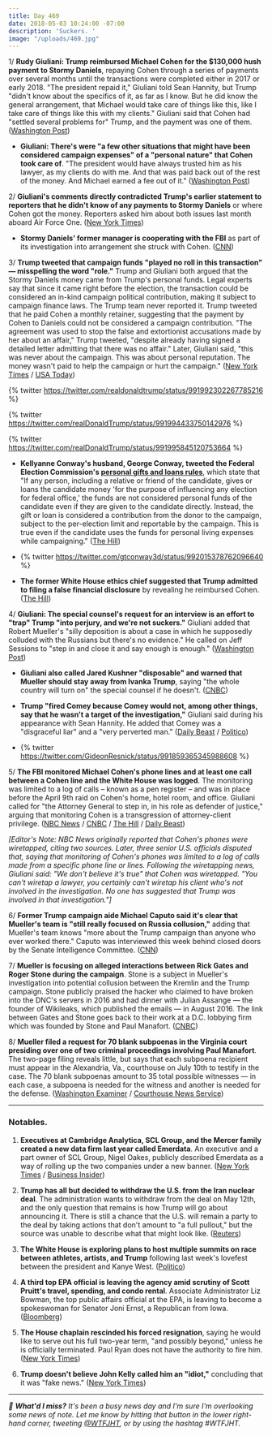 ```yaml
---
title: Day 469
date: 2018-05-03 10:24:00 -07:00
description: 'Suckers. '
image: "/uploads/469.jpg"
---
```


1/ **Rudy Giuliani: Trump reimbursed Michael Cohen for the $130,000 hush payment to Stormy Daniels**, repaying Cohen through a series of payments over several months until the transactions were completed either in 2017 or early 2018. "The president repaid it," Giuliani told Sean Hannity, but Trump "didn't know about the specifics of it, as far as I know. But he did know the general arrangement, that Michael would take care of things like this, like I take care of things like this with my clients." Giuliani said that Cohen had "settled several problems for" Trump, and the payment was one of them. ([Washington Post](https://www.washingtonpost.com/world/national-security/giuliani-trump-repaid-lawyer-cohen-for-stormy-daniels-settlement/2018/05/02/526cde54-4e76-11e8-84a0-458a1aa9ac0a_story.html?utm_term=.953346ab1072))

* **Giuliani: There's were "a few other situations that might have been considered campaign expenses" of a "personal nature" that Cohen took care of**. "The president would have always trusted him as his lawyer, as my clients do with me. And that was paid back out of the rest of the money. And Michael earned a fee out of it." ([Washington Post](https://www.washingtonpost.com/politics/transcript-giuliani-interview-with-the-washington-post/2018/05/03/a35c4a3c-4e9b-11e8-af46-b1d6dc0d9bfe_story.html))

2/ **Giuliani's comments directly contradicted Trump's earlier statement to reporters that he didn't know of any payments to Stormy Daniels** or where Cohen got the money. Reporters asked him about both issues last month aboard Air Force One. ([New York Times](https://www.nytimes.com/2018/05/02/us/politics/trump-michael-cohen-stormy-daniels-giuliani.html))

* **Stormy Daniels' former manager is cooperating with the FBI** as part of its investigation into arrangement she struck with Cohen. ([CNN](https://www.cnn.com/2018/05/02/politics/stormy-daniels-former-manager-gina-rodriguez/index.html))

3/ **Trump tweeted that campaign funds "played no roll in this transaction" — misspelling the word "role."** Trump and Giuliani both argued that the Stormy Daniels money came from Trump's personal funds. Legal experts say that since it came right before the election, the transaction could be considered an in-kind campaign political contribution, making it subject to campaign finance laws. The Trump team never reported it. Trump tweeted that he paid Cohen a monthly retainer, suggesting that the payment by Cohen to Daniels could not be considered a campaign contribution. "The agreement was used to stop the false and extortionist accusations made by her about an affair," Trump tweeted, "despite already having signed a detailed letter admitting that there was no affair." Later, Giuliani said, "this was never about the campaign. This was about personal reputation. The money wasn't paid to help the campaign or hurt the campaign." ([New York Times](https://www.nytimes.com/2018/05/03/us/politics/trump-cohen-giuliani.html) / [USA Today](https://www.usatoday.com/story/news/politics/2018/05/03/trump-acknowledges-stormy-daniels-payment-denies-affair/576135002/))

{% twitter https://twitter.com/realdonaldtrump/status/991992302267785216 %}

{% twitter https://twitter.com/realDonaldTrump/status/991994433750142976 %}

{% twitter https://twitter.com/realDonaldTrump/status/991995845120753664 %}

* **Kellyanne Conway's husband, George Conway, tweeted the Federal Election Commission's [personal gifts and loans rules](https://www.fec.gov/help-candidates-and-committees/handling-loans-debts-and-advances/personal-loans-candidate/)**, which state that "If any person, including a relative or friend of the candidate, gives or loans the candidate money 'for the purpose of influencing any election for federal office,' the funds are not considered personal funds of the candidate even if they are given to the candidate directly. Instead, the gift or loan is considered a contribution from the donor to the campaign, subject to the per-election limit and reportable by the campaign. This is true even if the candidate uses the funds for personal living expenses while campaigning." ([The Hill](http://thehill.com/blogs/blog-briefing-room/news/385988-conways-husband-shares-link-to-fec-rules-on-personal-loans))

* {% twitter https://twitter.com/gtconway3d/status/992015378762096640 %}

* **The former White House ethics chief suggested that Trump admitted to filing a false financial disclosure** by revealing he reimbursed Cohen. ([The Hill](http://thehill.com/homenews/administration/385994-ex-white-house-ethics-chief-trump-just-admitted-filing-a-false))

4/ **Giuliani: The special counsel's request for an interview is an effort to "trap" Trump "into perjury, and we're not suckers."** Giuliani added that Robert Mueller's "silly deposition is about a case in which he supposedly colluded with the Russians but there's no evidence." He called on Jeff Sessions to "step in and close it and say enough is enough." ([Washington Post](https://www.washingtonpost.com/politics/were-not-suckers-giuliani-says-he-wont-let-mueller-trap-trump-into-perjury/2018/05/03/65e0465c-4ebb-11e8-84a0-458a1aa9ac0a_story.html))

* **Giuliani also called Jared Kushner "disposable" and warned that Mueller should stay away from Ivanka Trump**, saying "the whole country will turn on" the special counsel if he doesn't. ([CNBC](https://www.cnbc.com/2018/05/03/rudy-giuliani-said-trumps-son-in-law-jared-kushner-is-disposable.html))

* **Trump "fired Comey because Comey would not, among other things, say that he wasn't a target of the investigation,"** Giuliani said during his appearance with Sean Hannity. He added that Comey was a "disgraceful liar" and a "very perverted man." ([Daily Beast](https://www.thedailybeast.com/rudy-giuliani-says-trump-paid-back-stormy-daniels-hush-money-rips-pervert-comey) / [Politico](https://www.politico.com/story/2018/05/03/trump-fire-comey-reason-rudy-giuliani-566043))

* {% twitter https://twitter.com/GideonResnick/status/991859365345988608 %}

5/ **The FBI monitored Michael Cohen's phone lines and at least one call between a Cohen line and the White House was logged**. The monitoring was limited to a log of calls – known as a pen register – and was in place before the April 9th raid on Cohen's home, hotel room, and office. Giuliani called for "the Attorney General to step in, in his role as defender of justice," arguing that monitoring Cohen is a transgression of attorney-client privilege. ([NBC News](https://www.nbcnews.com/politics/donald-trump/feds-tapped-trump-lawyer-michael-cohen-s-phones-n871011) / [CNBC](https://www.cnbc.com/2018/05/03/feds-tapped-phones-of-trump-lawyer-michael-cohen-and-caught-one-call-with-white-house-nbc-news.html) / [The Hill](http://thehill.com/homenews/administration/386110-exclusive-giuliani-calls-for-sessions-to-step-in-on-cohen) / [Daily Beast](https://www.thedailybeast.com/giuliani-i-dont-believe-that-michael-cohen-was-wiretapped)) 

*\[Editor's Note: NBC News originally reported that Cohen's phones were wiretapped, citing two sources. Later, three senior U.S. officials disputed that, saying that monitoring of Cohen's phones was limited to a log of calls made from a specific phone line or lines. Following the wiretapping news, Giuliani said: "We don't believe it's true" that Cohen was wiretapped. "You can't wiretap a lawyer, you certainly can't wiretap his client who's not involved in the investigation. No one has suggested that Trump was involved in that investigation."\]*

6/ **Former Trump campaign aide Michael Caputo said it's clear that Mueller's team is "still really focused on Russia collusion,"** adding that Mueller's team knows "more about the Trump campaign than anyone who ever worked there." Caputo was interviewed this week behind closed doors by the Senate Intelligence Committee. ([CNN](https://www.cnn.com/2018/05/02/politics/michael-caputo-mueller-investigator/index.html))

7/ **Mueller is focusing on alleged interactions between Rick Gates and Roger Stone during the campaign**. Stone is a subject in Mueller's investigation into potential collusion between the Kremlin and the Trump campaign. Stone publicly praised the hacker who claimed to have broken into the DNC's servers in 2016 and had dinner with Julian Assange — the founder of Wikileaks, which published the emails — in August 2016. The link between Gates and Stone goes back to their work at a D.C. lobbying firm which was founded by Stone and Paul Manafort. ([CNBC](https://www.cnbc.com/2018/05/03/mueller-focuses-on-links-between-roger-stone-trump-campaign-aide-gates.html))

8/ **Mueller filed a request for 70 blank subpoenas in the Virginia court presiding over one of two criminal proceedings involving Paul Manafort**. The two-page filing reveals little, but says that each subpoena recipient must appear in the Alexandria, Va., courthouse on July 10th  to testify in the case. The 70 blank subpoenas amount to 35 total possible witnesses — in each case, a subpoena is needed for the witness and another is needed for the defense. ([Washington Examiner](https://www.washingtonexaminer.com/news/robert-mueller-files-request-for-70-blank-subpoenas-in-paul-manaforts-virginia-case) / [Courthouse News Service](https://www.courthousenews.com/mueller-seeks-70-blank-subpoenas-in-manafort-case/))

---

### Notables.

1. **Executives at Cambridge Analytica, SCL Group, and the Mercer family created a new data firm last year called Emerdata**. An executive and a part owner of SCL Group, Nigel Oakes, publicly described Emerdata as a way of rolling up the two companies under a new banner. ([New York Times](https://www.nytimes.com/2018/05/02/us/politics/cambridge-analytica-shut-down.html) / [Business Insider](http://www.businessinsider.com/cambridge-analytica-could-rebrand-emerdata-2018-5))

2. **Trump has all but decided to withdraw the U.S. from the Iran nuclear deal**. The administration wants to withdraw from the deal on May 12th, and the only question that remains is how Trump will go about announcing it. There is still a chance that the U.S. will remain a party to the deal by taking actions that don't amount to "a full pullout," but the source was unable to describe what that might look like. ([Reuters](https://www.reuters.com/article/us-iran-nuclear-usa/trump-has-all-but-decided-to-withdraw-from-iran-nuclear-deal-sources-idUSKBN1I331R))

3. **The White House is exploring plans to host multiple summits on race between athletes, artists, and Trump** following last week's lovefest between the president and Kanye West. ([Politico](https://www.politico.com/story/2018/05/02/kanye-west-white-house-summit-race-565631))

4. **A third top EPA official is leaving the agency amid scrutiny of Scott Pruitt's travel, spending, and condo rental**. Associate Administrator Liz Bowman, the top public affairs official at the EPA, is leaving to become a spokeswoman for Senator Joni Ernst, a Republican from Iowa. ([Bloomberg](https://www.bloomberg.com/news/articles/2018-05-03/another-top-epa-official-is-said-to-exit-amid-deepening-scrutiny))

5. **The House chaplain rescinded his forced resignation**, saying he would like to serve out his full two-year term, "and possibly beyond," unless he is officially terminated. Paul Ryan does not have the authority to fire him. ([New York Times](https://www.nytimes.com/2018/05/03/us/politics/house-chaplain-resignation.html))

6. **Trump doesn't believe John Kelly called him an "idiot,"** concluding that it was "fake news." ([New York Times](https://www.nytimes.com/2018/05/02/us/politics/kelly-trump-relationship.html))

---

*💬 **What'd I miss?** It's been a busy news day and I'm sure I'm overlooking some news of note. Let me know by hitting that button in the lower right-hand corner, tweeting [@WTFJHT](https://twitter.com/WTFJHT), or by using the hashtag #WTFJHT.*